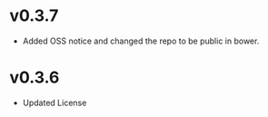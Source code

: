 v0.3.7
==============================
* Added OSS notice and changed the repo to be public in bower.

v0.3.6
====================
* Updated License
